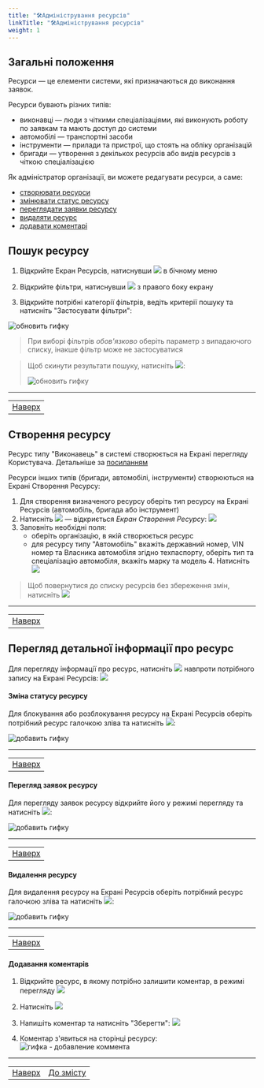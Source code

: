 ```yaml
---
title: "🛠Адміністрування ресурсів"
linkTitle: "🛠Адміністрування ресурсів"
weight: 1
---
```


   ## Загальні положення  

Ресурси &mdash; це елементи системи, які призначаються до виконання заявок.

Ресурси бувають різних типів:
- виконавці &mdash; люди з чіткими спеціалізаціями, які виконують роботу по заявкам та мають доступ до системи
- автомобілі &mdash; транспортні засоби
- інструменти &mdash; прилади та пристрої, що стоять на обліку організацій
- бригади &mdash; утворення з декількох ресурсів або видів ресурсів з чіткою спеціалізацією

Як адміністратор організації, ви можете редагувати ресурси, а саме:
   - [створювати ресурси](#створення-ресурсу)
   - [змінювати статус ресурсу](#зміна-статусу-ресурсу)
   - [переглядати заявки ресурсу](#перегляд-заявок-ресурсу)
   - [видаляти ресурс](#видалення-ресурсу)
   - [додавати коментарі](#додавання-коментарів)

   ## Пошук ресурсу

   1. Відкрийте Екран Ресурсів, натиснувши ![](https://i.imgur.com/Ronsoz3.png) в бічному меню
   2. Відкрийте фільтри, натиснувши ![](https://i.imgur.com/MaZo9cn.png) з правого боку екрану

   3. Відкрийте потрібні категорії фільтрів, ведіть  критерії пошуку та натисніть "Застосувати фільтри":

   ![обновить гифку]()
   
   >При виборі фільтрів *обов'язково* оберіть параметр з випадаючого списку, інакше фільтр може не застосуватися

   > Щоб скинути результати пошуку, натисніть ![](https://i.imgur.com/1Ej0xNy.png):
   >
   >![обновить гифку]()
   ___
   | |
   |-|
   | [Наверх](#загальні-положення)|

   ## Створення ресурсу

   Ресурс типу "Виконавець" в системі створюється на Екрані перегляду Користувача. Детальніше за [посиланням](../user_administration/#створення-ресурсу-з-користувача)

   Ресурси інших типів (бригади, автомобілі, інструменти) створюються на Екрані Створення Ресурсу:
   1. Для створення визначеного ресурсу оберіть тип ресурсу на Екрані Ресурсів (автомобіль, бригада або інструмент)
   2. Натисніть ![](https://i.imgur.com/VyT4oZy.png) &mdash; відкриється *Екран Створення Ресурсу*:
      ![](https://i.imgur.com/0ZR6IXZ.png)   
   3. Заповніть необхідні поля:
         - оберіть організацію, в якій створюється ресурс
         - для ресурсу типу "Автомобіль" вкажіть державний номер, VIN номер та Власника автомобіля згідно техпаспорту, оберіть тип та спеціалізацію автомобіля, вкажіть марку та модель
    4. Натисніть ![](https://i.imgur.com/a7tx3L9.png)

   > Щоб повернутися до списку ресурсів без збереження змін, натисніть ![](https://i.imgur.com/YZ6Sefv.png)
   

   ___
   | |
   |-|
   | [Наверх](#загальні-положення)|

   ## Перегляд детальної інформації про ресурс

   Для перегляду інформації про ресурс, натисніть ![](https://i.imgur.com/9qatUew.png) навпроти потрібного запису на Екрані Ресурсів:
![](https://i.imgur.com/EvxzVf0.gif)

   #### Зміна статусу ресурсу

   Для блокування або розблокування ресурсу на Екрані Ресурсів оберіть потрібний ресурс галочкою зліва та натисніть ![](https://i.imgur.com/Dc8dNlf.png):

   ![добавить гифку]()
   ___
   | |
   |-|
   | [Наверх](#загальні-положення)|

   #### Перегляд заявок ресурсу

   Для перегляду заявок ресурсу відкрийте його у режимі перегляду та натисніть ![](https://i.imgur.com/m28XtW9.png):

   ![добавить гифку]()
   ___
   | |
   |-|
   | [Наверх](#загальні-положення)|

   #### Видалення ресурсу

   Для видалення ресурсу на Екрані Ресурсів оберіть потрібний ресурс галочкою зліва та натисніть ![](https://i.imgur.com/2v0FFUW.png):

   ![добавить гифку]()
   ___
   | |
   |-|
   | [Наверх](#загальні-положення)|


   #### Додавання коментарів

   1. Відкрийте ресурс, в якому потрібно залишити коментар, в режимі перегляду ![](https://i.imgur.com/9qatUew.png)
   2. Натисніть ![](https://i.imgur.com/zQ8wcmA.png)
   3. Напишіть коментар та натисніть "Зберегти":
      ![](https://i.imgur.com/jIa08ER.png)

   4. Коментар з'явиться на сторінці ресурсу:
      ![гифка - добавление коммента]()
   ___
   | | |
   |-|-|
   | [Наверх](#загальні-положення)| [До змісту](/docs/toc/)|